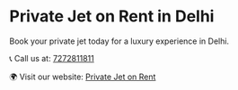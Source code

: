 <!DOCTYPE html>
<html lang="en">
<head>
    <meta charset="UTF-8">
    <meta name="viewport" content="width=device-width, initial-scale=1.0">
    <title>Private Jet on Rent in Delhi</title>
</head>
<body>
    <h1>Private Jet on Rent in Delhi</h1>
    <p>Book your private jet today for a luxury experience in Delhi.</p>
    <p>📞 Call us at: <a href="tel:7272811811">7272811811</a></p>
    <p>🌍 Visit our website: <a href="https://www.privatejetonrent.com/" target="_blank">Private Jet on Rent</a></p>
</body>
</html>
